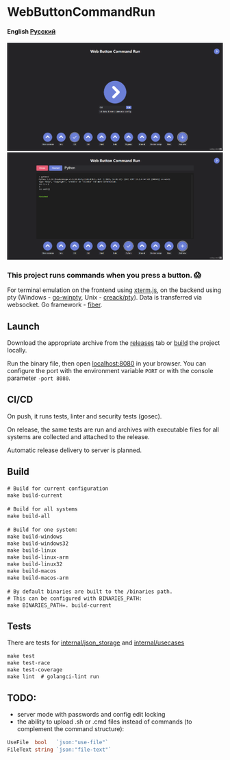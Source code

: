 # WebButtonCommandRun

#### English [Русский](README-RU.md)

<img src="images/Main page.png" width=600 alt="Main page"/>
<img src="images/Terminal.png" width=600 alt="Terminal page"/>

### This project runs commands when you press a button. 😱
For terminal emulation on the frontend using [xterm.js](https://github.com/xtermjs/xterm.js), on the backend using pty
(Windows - [go-winpty](https://github.com/iamacarpet/go-winpty), Unix - [creack/pty](https://github.com/creack/pty)). Data is transferred via websocket. Go framework - [fiber](https://github.com/gofiber/fiber).

## Launch

Download the appropriate archive from the [releases](https://github.com/KalashnikovProjects/WebButtonCommandRun/releases) tab or [build](#build) the project locally.

Run the binary file, then open [localhost:8080](localhost:8080) in your browser.
You can configure the port with the environment variable `PORT` or with the console parameter `-port 8080`.

## CI/CD
On push, it runs tests, linter and security tests (gosec).

On release, the same tests are run and archives with executable files for all systems are collected and attached to the release.

Automatic release delivery to server is planned.
## <div id="build">Build</div>

```shell
# Build for current configuration
make build-current

# Build for all systems
make build-all

# Build for one system:
make build-windows 
make build-windows32 
make build-linux 
make build-linux-arm 
make build-linux32 
make build-macos 
make build-macos-arm

# By default binaries are built to the /binaries path.
# This can be configured with BINARIES_PATH: 
make BINARIES_PATH=. build-current
```

## Tests

There are tests for [internal/json_storage](internal/json_storage/json_storage_test.go) and [internal/usecases](internal/usecases)
```shell
make test
make test-race
make test-coverage
make lint  # golangci-lint run
```


## TODO:
* server mode with passwords and config edit locking
* the ability to upload .sh or .cmd files instead of commands (to complement the command structure):
```go
UseFile  bool   `json:"use-file"`
FileText string `json:"file-text"`
```
